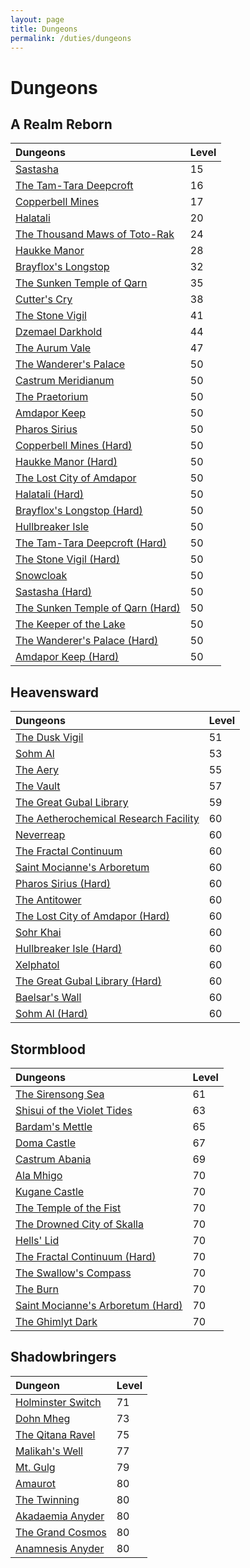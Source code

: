 ```yaml
---
layout: page
title: Dungeons
permalink: /duties/dungeons
---
```


# Dungeons

## A Realm Reborn

| Dungeons                                                                          | Level |
|:----------------------------------------------------------------------------------|:------|
| [Sastasha](a-realm-reborn/sastasha)                                               | 15    |
| [The Tam-Tara Deepcroft](a-realm-reborn/the-tam-tara-deepcroft)                   | 16    |
| [Copperbell Mines](a-realm-reborn/copperbell-mines)                               | 17    |
| [Halatali](a-realm-reborn/halatali)                                               | 20    |
| [The Thousand Maws of Toto-Rak](a-realm-reborn/the-thousand-maws-of-toto-rak)     | 24    |
| [Haukke Manor](a-realm-reborn/haukke-manor)                                       | 28    |
| [Brayflox's Longstop](a-realm-reborn/brayfloxs-longstop)                          | 32    |
| [The Sunken Temple of Qarn](a-realm-reborn/the-sunken-temple-of-qarn)             | 35    |
| [Cutter's Cry](a-realm-reborn/cutters-cry)                                        | 38    |
| [The Stone Vigil](a-realm-reborn/the-stone-vigil)                                 | 41    |
| [Dzemael Darkhold](a-realm-reborn/dzemael-darkhold)                               | 44    |
| [The Aurum Vale](a-realm-reborn/the-aurum-vale)                                   | 47    |
| [The Wanderer's Palace](a-realm-reborn/the-wanderers-palace)                      | 50    |
| [Castrum Meridianum](a-realm-reborn/castrum-meridianum)                           | 50    |
| [The Praetorium](a-realm-reborn/the-praetorium)                                   | 50    |
| [Amdapor Keep](a-realm-reborn/amdapor-keep)                                       | 50    |
| [Pharos Sirius](a-realm-reborn/pharos-sirius)                                     | 50    |
| [Copperbell Mines (Hard)](a-realm-reborn/copperbell-mines-hard)                   | 50    |
| [Haukke Manor (Hard)](a-realm-reborn/haukke-manor-hard)                           | 50    |
| [The Lost City of Amdapor](a-realm-reborn/the-lost-city-of-amdapor)               | 50    |
| [Halatali (Hard)](a-realm-reborn/halatali-hard)                                   | 50    |
| [Brayflox's Longstop (Hard)](a-realm-reborn/brayfloxs-longstop-hard)              | 50    |
| [Hullbreaker Isle](a-realm-reborn/hullbreaker-isle)                               | 50    |
| [The Tam-Tara Deepcroft (Hard)](a-realm-reborn/the-tam-tara-deepcroft-hard)       | 50    |
| [The Stone Vigil (Hard)](a-realm-reborn/the-stone-vigil-hard)                     | 50    |
| [Snowcloak](a-realm-reborn/snowcloak)                                             | 50    |
| [Sastasha (Hard)](a-realm-reborn/sastasha-hard)                                   | 50    |
| [The Sunken Temple of Qarn (Hard)](a-realm-reborn/the-sunken-temple-of-qarn-hard) | 50    |
| [The Keeper of the Lake](a-realm-reborn/the-keeper-of-the-lake)                   | 50    |
| [The Wanderer's Palace (Hard)](a-realm-reborn/the-wanderers-palace-hard)          | 50    |
| [Amdapor Keep (Hard)](a-realm-reborn/amdapor-keep-hard)                           | 50    |

## Heavensward

| Dungeons                                                                                   | Level |
|:-------------------------------------------------------------------------------------------|:------|
| [The Dusk Vigil](heavensward/the-dusk-vigil)                                               | 51    |
| [Sohm Al](heavensward/sohm-al)                                                             | 53    |
| [The Aery](heavensward/the-aery)                                                           | 55    |
| [The Vault](heavensward/the-vault)                                                         | 57    |
| [The Great Gubal Library](heavensward/the-great-gubal-library)                             | 59    |
| [The Aetherochemical Research Facility](heavensward/the-aetherochemical-research-facility) | 60    |
| [Neverreap](heavensward/neverreap)                                                         | 60    |
| [The Fractal Continuum](heavensward/the-fractal-continuum)                                 | 60    |
| [Saint Mocianne's Arboretum](heavensward/saint-mociannes-arboretum)                        | 60    |
| [Pharos Sirius (Hard)](heavensward/pharos-sirius-hard)                                     | 60    |
| [The Antitower](heavensward/the-antitower)                                                 | 60    |
| [The Lost City of Amdapor (Hard)](heavensward/the-lost-city-of-amdapor-hard)               | 60    |
| [Sohr Khai](heavensward/sohr-khai)                                                         | 60    |
| [Hullbreaker Isle (Hard)](heavensward/hullbreaker-isle-hard)                               | 60    |
| [Xelphatol](heavensward/xelphatol)                                                         | 60    |
| [The Great Gubal Library (Hard)](heavensward/the-great-gubal-library-hard)                 | 60    |
| [Baelsar's Wall](heavensward/baelsars-wall)                                                | 60    |
| [Sohm Al (Hard)](heavensward/sohm-al-hard)                                                 | 60    |

## Stormblood

| Dungeons                                                                       | Level |
|:-------------------------------------------------------------------------------|:------|
| [The Sirensong Sea](stormblood/the-sirensong-sea)                              | 61    |
| [Shisui of the Violet Tides](stormblood/shisui-of-the-violet-tides)            | 63    |
| [Bardam's Mettle](stormblood/bardams-mettle)                                   | 65    |
| [Doma Castle](stormblood/doma-castle)                                          | 67    |
| [Castrum Abania](stormblood/castrum-abania)                                    | 69    |
| [Ala Mhigo](stormblood/ala-mhigo)                                              | 70    |
| [Kugane Castle](stormblood/kugane-castle)                                      | 70    |
| [The Temple of the Fist](stormblood/the-temple-of-the-fist)                    | 70    |
| [The Drowned City of Skalla](stormblood/the-drowned-city-of-skalla)            | 70    |
| [Hells' Lid](stormblood/hells-lid)                                             | 70    |
| [The Fractal Continuum (Hard)](stormblood/the-fractal-continuum-hard)          | 70    |
| [The Swallow's Compass](stormblood/the-swallows-compass)                       | 70    |
| [The Burn](stormblood/the-burn)                                                | 70    |
| [Saint Mocianne's Arboretum (Hard)](stormblood/saint-mociannes-arboretum-hard) | 70    |
| [The Ghimlyt Dark](stormblood/the-ghimlyt-dark)                                | 70    |

## Shadowbringers

| Dungeon                                               | Level |
|:------------------------------------------------------|:------|
| [Holminster Switch](shadowbringers/holminster-switch) | 71    |
| [Dohn Mheg](shadowbringers/dohn-mheg)                 | 73    |
| [The Qitana Ravel](shadowbringers/the-qitana-ravel)   | 75    |
| [Malikah's Well](shadowbringers/malikahs-well)        | 77    |
| [Mt. Gulg](shadowbringers/mt-gulg)                    | 79    |
| [Amaurot](shadowbringers/amaurot)                     | 80    |
| [The Twinning](shadowbringers/the-twinning)           | 80    |
| [Akadaemia Anyder](shadowbringers/akadaemia-anyder)   | 80    |
| [The Grand Cosmos](shadowbringers/the-grand-cosmos)   | 80    |
| [Anamnesis Anyder](shadowbringers/anamnesis-anyder)   | 80    |
